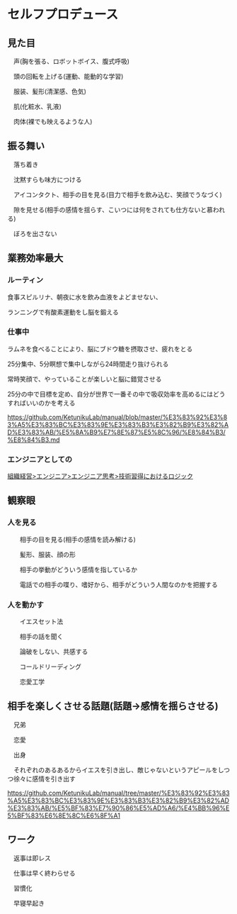 # セルフプロデュース

## 見た目

　声(胸を張る、ロボットボイス、腹式呼吸)

　頭の回転を上げる(運動、能動的な学習)

　服装、髪形(清潔感、色気)

　肌(化粧水、乳液)

　肉体(裸でも映えるような人)

## 振る舞い

　落ち着き

　沈黙すらも味方につける

　アイコンタクト、相手の目を見る(目力で相手を飲み込む、笑顔でうなづく)

　隙を見せる(相手の感情を揺らす、こいつには何をされても仕方ないと慕われる)

　ぼろを出さない
 
## 業務効率最大

### ルーティン
  食事スピルリナ、朝夜に水を飲み血液をよどませない、

  ランニングで有酸素運動をし脳を鍛える

### 仕事中
  ラムネを食べることにより、脳にブドウ糖を摂取させ、疲れをとる

  25分集中、5分瞑想で集中しながら24時間走り抜けられる

  常時笑顔で、やっていることが楽しいと脳に錯覚させる
  
  25分の中で目標を定め、自分が世界で一番その中で吸収効率を高めるにはどうすればいいのかを考える

https://github.com/KetunikuLab/manual/blob/master/%E3%83%92%E3%83%A5%E3%83%BC%E3%83%9E%E3%83%B3%E3%82%B9%E3%82%AD%E3%83%AB/%E5%8A%B9%E7%8E%87%E5%8C%96/%E8%84%B3/%E8%84%B3.md

### エンジニアとしての

[組織経営>エンジニア>エンジニア思考>技術習得におけるロジック](https://github.com/KetunikuLab/manual/blob/master/%E7%B5%84%E7%B9%94%E7%B5%8C%E5%96%B6/%E3%82%A8%E3%83%B3%E3%82%B8%E3%83%8B%E3%82%A2/%E3%82%A8%E3%83%B3%E3%82%B8%E3%83%8B%E3%82%A2%E6%80%9D%E8%80%83/%E6%8A%80%E8%A1%93%E7%BF%92%E5%BE%97%E3%81%AB%E3%81%8A%E3%81%84%E3%81%A6%E3%81%AE%E3%83%AD%E3%82%B8%E3%83%83%E3%82%AF.md)
　
## 観察眼

### 人を見る

　　相手の目を見る(相手の感情を読み解ける)

　　髪形、服装、顔の形

　　相手の挙動がどういう感情を指しているか

　　電話での相手の喋り、嗜好から、相手がどういう人間なのかを把握する

### 人を動かす

　　イエスセット法

　　相手の話を聞く

　　論破をしない、共感する

　　コールドリーディング

　　恋愛工学
　　
 ## 相手を楽しくさせる話題(話題→感情を揺らさせる)

　兄弟

　恋愛

　出身

　それぞれのあるあるからイエスを引き出し、敵じゃないというアピールをしつつ徐々に感情を引き出す

https://github.com/KetunikuLab/manual/tree/master/%E3%83%92%E3%83%A5%E3%83%BC%E3%83%9E%E3%83%B3%E3%82%B9%E3%82%AD%E3%83%AB/%E5%BF%83%E7%90%86%E5%AD%A6/%E4%BB%96%E5%BF%83%E6%8E%8C%E6%8F%A1


## ワーク

　返事は即レス

　仕事は早く終わらせる

　習慣化

　早寝早起き
